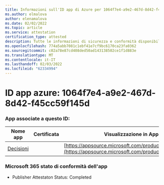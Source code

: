 ```yaml
---
title: Informazioni sull'ID app di Azure per 1064f7e4-a9e2-467d-8d42-f45cc59f145d
ms.author: elmalova
author: elenamalova
ms.date: 02/02/2022
ms.topic: article
ms.service: attestation
certification_type: attested
description: Tutte le informazioni di sicurezza e conformità disponibili per 1064f7e4-a9e2-467d-8d42-f45cc59f145d.
ms.openlocfilehash: 774a5abb7081c1ebf41e7cf9bc6170ca23fa0362
ms.sourcegitcommit: c02a78e87cd408ded50ad143138502ce1f1d883e
ms.translationtype: MT
ms.contentlocale: it-IT
ms.lasthandoff: 02/03/2022
ms.locfileid: "62334994"
---
```

# <a name="azure-app-id-1064f7e4-a9e2-467d-8d42-f45cc59f145d"></a>ID app azure: 1064f7e4-a9e2-467d-8d42-f45cc59f145d


### <a name="apps-associated-with-this-id"></a>App associate a questo ID:
| **Nome app** | **Certificata** | **Visualizzazione in AppSource** |
|--------------|---------------|-----------------------|
| [Decisioni](https://docs.microsoft.com/microsoft-365-app-certification/forward/WA104381880) |  | [https://appsource.microsoft.com/product/office/WA104381880](https://appsource.microsoft.com/product/office/WA104381880) |

### <a name="microsoft-365-app-compliance-status"></a>Microsoft 365 stato di conformità dell'app
- Publisher Attestaton Status: Completed
